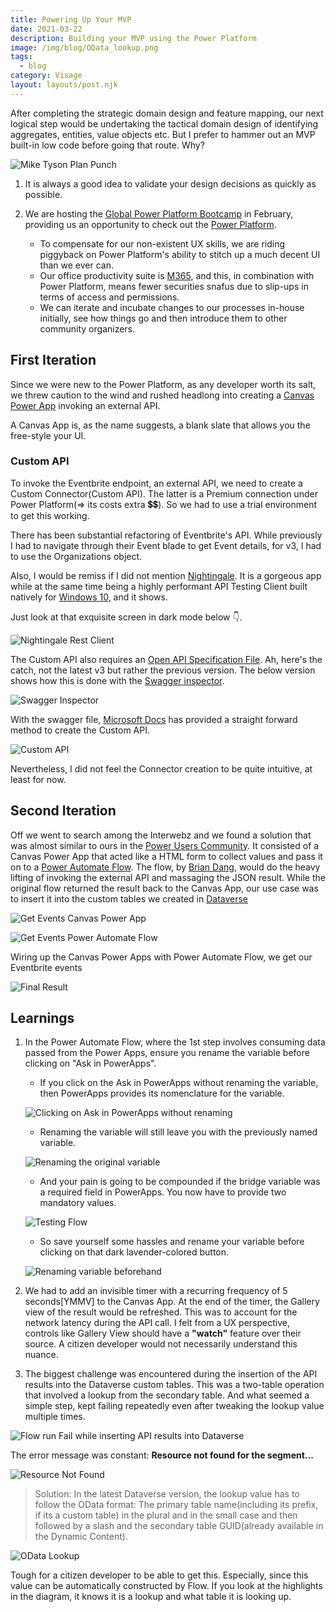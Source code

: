 ```yaml
---
title: Powering Up Your MVP
date: 2021-03-22
description: Building your MVP using the Power Platform
image: /img/blog/OData_lookup.png
tags:
  - blog
category: Visage
layout: layouts/post.njk
---
```


After completing the strategic domain design and feature mapping, our next logical step would be undertaking the tactical domain design of identifying aggregates, entities, value objects etc. But I prefer to hammer out an MVP built-in low code before going that route. Why?

![Mike Tyson Plan Punch](../img/blog/Tyson_Plan_Mouth.jpg)

1. It is always a good idea to validate your design decisions as quickly as possible.

1. We are hosting the [Global Power Platform Bootcamp](https://twitter.com/hackmum/status/1362081566177034245) in February, providing us an opportunity to check out the [Power Platform](https://powerplatform.microsoft.com/?WT.mc_id=BA-MVP-5003041).
   * To compensate for our non-existent UX skills, we are riding piggyback on Power Platform's ability to stitch up a much decent UI than we ever can.
   * Our office productivity suite is [M365](https://www.microsoft.com/en-in/microsoft-365), and this, in combination with Power Platform, means fewer securities snafus due to slip-ups in terms of access and permissions.
   * We can iterate and incubate changes to our processes in-house initially, see how things go and then introduce them to other community organizers.

## First Iteration

Since we were new to the Power Platform, as any developer worth its salt, we threw caution to the wind and rushed headlong into creating a [Canvas Power App](https://docs.microsoft.com/en-us/powerapps/maker/canvas-apps/getting-started/?WT.mc_id=BA-MVP-5003041) invoking an external API.

A Canvas App is, as the name suggests, a blank slate that allows you the free-style your UI.

### Custom API

To invoke the Eventbrite endpoint, an external API, we need to create a Custom Connector(Custom API). The latter is a Premium connection under Power Platform(=> its costs extra 💲💲). So we had to use a trial environment to get this working.

There has been substantial refactoring of Eventbrite's API. While previously I had to navigate through their Event blade to get Event details, for v3, I had to use the Organizations object.

Also, I would be remiss if I did not mention [Nightingale](https://nightingale.rest/). It is a gorgeous app while at the same time being a highly performant API Testing Client built natively for [Windows 10](https://www.microsoft.com/en-in/windows/get-windows-10/?WT.mc_id=BA-MVP-5003041), and it shows.

Just look at that exquisite screen in dark mode below 👇.

![Nightingale Rest Client](../img/blog/Nightingale_Rest_Client.png)

The Custom API also requires an [Open API Specification File]( https://swagger.io/specification/). Ah, here's the catch, not the latest v3 but rather the previous version. The below version shows how this is done with the
[Swagger inspector](https://swagger.io/tools/swagger-inspector/).

![Swagger Inspector](../img/blog/Swagger_Inspector.png)

With the swagger file, [Microsoft Docs](https://docs.microsoft.com/en-us/connectors/custom-connectors/define-openapi-definition/?WT.mc_id=BA-MVP-5003041) has provided a straight forward method to create the Custom API.

![Custom API](../img/blog/Custom_API_Connector.png)

Nevertheless, I did not feel the Connector creation to be quite intuitive, at least for now.

## Second Iteration

Off we went to search among the Interwebz and we found a solution that was almost similar to ours in the [Power Users Community](https://powerusers.microsoft.com/t5/Power-Automate-Cookbook/Edu-Simplify-Google-Books-API/?WT.mc_id=BA-MVP-5003041). It consisted of a Canvas Power App that acted like a HTML form to collect values and pass it on to a [Power Automate Flow](https://flow.microsoft.com/?WT.mc_id=BA-MVP-5003041). The flow, by [Brian Dang](https://twitter.com/mrdang), would do the heavy lifting of invoking the external API and massaging the JSON result. While the original flow returned the result back to the Canvas App, our use case was to insert it into the custom tables we created in [Dataverse](https://docs.microsoft.com/en-us/powerapps/maker/data-platform/data-platform-intro/?WT.mc_id=BA-MVP-5003041)

![Get Events Canvas Power App](../img/blog/GetEvents_Canvas_App.png)

![Get Events Power Automate Flow](../img/blog/GetEvents_Flow.png)

Wiring up the Canvas Power Apps with Power Automate Flow, we get our Eventbrite events

![Final Result](../img/blog/FinalResultPowerApps.png)

## Learnings

1. In the Power Automate Flow, where the 1st step involves consuming data passed from the Power Apps, ensure you rename the variable before clicking on "Ask in PowerApps".

   * If you click on the Ask in PowerApps without renaming the variable, then PowerApps provides its nomenclature for the variable.

   ![Clicking on Ask in PowerApps without renaming](../img/blog/Initial_AskinPowerApps.png)

   * Renaming the variable will still leave you with the previously named variable.

   ![Renaming the original variable](../img/blog/RenameVariable_AskInPowerApps.png)

   * And your pain is going to be compounded if the bridge variable was a required field in PowerApps. You now have to provide two mandatory values.

   ![Testing Flow](../img/blog/Test_Flow.png)

   * So save yourself some hassles and rename your variable before clicking on that dark lavender-colored button.

   ![Renaming variable beforehand](../img/blog/HappyFlow_AskInPowerApps.png)

2. We had to add an invisible timer with a recurring frequency of 5 seconds[YMMV] to the Canvas App. At the end of the timer, the Gallery view of the result would be refreshed. This was to account for the network latency during the API call. I felt from a UX perspective, controls like Gallery View should have a **"watch"** feature over their source. A citizen developer would not necessarily understand this nuance.

3. The biggest challenge was encountered during the insertion of the API results into the Dataverse custom tables. This was a two-table operation that involved a lookup from the secondary table. And what seemed a simple step, kept failing repeatedly even after tweaking the lookup value multiple times.

![Flow run Fail while inserting API results into Dataverse](../img/blog/Flow_Run_Fail.png)

The error message was constant: **Resource not found for the segment...**

![Resource Not Found](../img/blog/Resource_Not_Found.png)

> Solution: In the latest Dataverse version, the lookup value has to follow the OData format: The primary table name(including its prefix, if its a custom table) in the plural and in the small case and then followed by a slash and the secondary table GUID(already available in the Dynamic Content).

![OData Lookup](../img/blog/OData_lookup.png)

Tough for a citizen developer to be able to get this. Especially, since this value can be automatically constructed by Flow. If you look at the highlights in the diagram, it knows it is a lookup and what table it is looking up.
